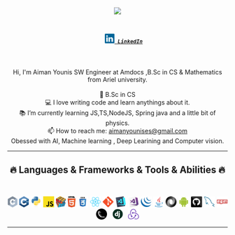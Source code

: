<h1 align="center">
  <a href="https://git.io/typing-svg">
    <img src="https://readme-typing-svg.herokuapp.com/?lines=Hello,+There!+👋;I'm+Aiman+Younis SW Engineer at Amdocs..;Nice+to+meet+you!&center=true&size=30">
  </a>
</h1>
<h5 align="center">
  <code>
    <a href="https://www.linkedin.com/in/aiman-younis-050744200/" title="LinkedIn Profile"><img width="22" src="images/linkedin.svg"> LinkedIn</a></code>
</h5>
<br>
<p align="center">
  Hi, I'm Aiman Younis SW Engineer at Amdocs ,B.Sc in CS & Mathematics from Ariel university.
  <br>
  <br>
  🔬 B.Sc in CS 
 </br>
  💻 I love writing code and learn anythings about it.
  <br>
  📚 I’m currently learning JS,TS,NodeJS, Spring java and a little bit of physics.
  <br>
  📫 How to reach me: <a href="mailto: aimanyounises@gmail.com">aimanyounises@gmail.com</a>
  <br>
  Obessed with AI, Machine learning , Deep Learining and Computer vision.
</p>
<hr>
<h2 align="center">🔥 Languages & Frameworks & Tools & Abilities 🔥</h2>
<br>
<p align="center">
  <code><img title="C" height="25" src="images/c.svg"></code>
  <code><img title="C++" height="25" src="images/cpp.svg"></code>
  <code><img title="Python" height="25" src="images/python-original.svg"></code>
  <code><img title="Javascript" height="25" src="images/javascript.svg"></code>
  <code><img title="Problem Solving" height="25" src="images/problemSolving.png"></code>
  <code><img title="HTML5" height="25" src="images/html5.svg"></code>
  <code><img title="CSS" height="25" src="images/css.svg"></code>
  <code><img title="React" height="25" src="images/react-original.svg"></code>
  <code><img title="Git" height="25" src="images/git-original.svg"></code>
  <code><img title="Visual Studio Code" height="25" src="images/vscode.png"></code>
  <code><img title="Microsoft Visual Studio" height="25" src="images/visualstudio.png"></code>
  <code><img title="JQuery" height="25" src="images/jquery-original.svg"></code>
  <code><img title="Java" height="25" src="images/java-original.svg"></code>
  <code><img title="JSON" height="25" src="images/json.svg"></code>
  <code><img title="Android" height="25" src="images/android.svg"></code>
  <code><img title="GitHub" height="25" src="images/github.svg"></code>
  <code><img title="MySQL" height="25" src="images/mysql.svg"></code>
  <code><img title="npm" height="25" src="images/npm.svg"></code>
  <code><img title="Flask" height="25" src="images/flask.png"></code>
  <code> <img title ="Django" height = "25" src ="images/django.png"></code>
    <code> <img title ="Redux" height = "25" src ="images/redux.svg"></code>

</p>
<hr>
